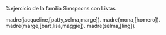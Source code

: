 %ejercicio de la familia Simspsons con Listas 


madre(jacqueline,[patty,selma,marge]).
madre(mona,[homero]).
madre(marge,[bart,lisa,maggie]).
madre(selma,[ling]).

